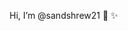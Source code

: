 Hi, I’m @sandshrew21 💃 ✨

<!---
sandshrew21/sandshrew21 is a ✨ special ✨ repository because its `README.md` (this file) appears on your GitHub profile.
You can click the Preview link to take a look at your changes.
--->

